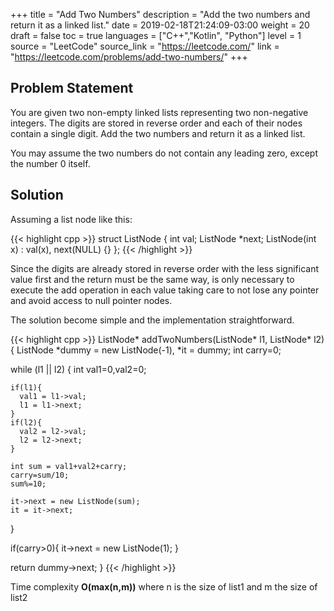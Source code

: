 +++
title = "Add Two Numbers"
description = "Add the two numbers and return it as a linked list."
date = 2019-02-18T21:24:09-03:00
weight = 20
draft = false
toc = true
languages = ["C++","Kotlin", "Python"]
level = 1
source = "LeetCode"
source_link = "https://leetcode.com/"
link = "https://leetcode.com/problems/add-two-numbers/"
+++
<h2 class="title is-5"> Problem Statement </h2>

You are given two non-empty linked lists representing two non-negative integers.
The digits are stored in reverse order and each of their nodes contain a single digit.
Add the two numbers and return it as a linked list.

You may assume the two numbers do not contain any leading zero, except the number 0 itself.

<h2 class="title is-5"> Solution </h2>

Assuming a list node like this:

{{< highlight cpp >}}
struct ListNode {
   int val;
   ListNode *next;
   ListNode(int x) : val(x), next(NULL) {}
};
{{< /highlight >}}

Since the digits are already stored in reverse order with the less significant value first
and the return must be the same way, is only necessary to execute the add operation in each
value taking care to not lose any pointer and avoid access to null pointer nodes.

The solution become simple and the implementation straightforward.

{{< highlight cpp >}}
ListNode* addTwoNumbers(ListNode* l1, ListNode* l2) {
  ListNode *dummy = new ListNode(-1), *it = dummy;
  int carry=0;

  while (l1 || l2) {
    int val1=0,val2=0;

    if(l1){
      val1 = l1->val;
      l1 = l1->next;
    }
    if(l2){
      val2 = l2->val;
      l2 = l2->next;
    }

    int sum = val1+val2+carry;
    carry=sum/10;
    sum%=10;

    it->next = new ListNode(sum);
    it = it->next;
  }

  if(carry>0){
    it->next = new ListNode(1);
  }

  return dummy->next;
}
{{< /highlight >}}

Time complexity **O(max(n,m))** where n is the size of list1 and m the size of list2
